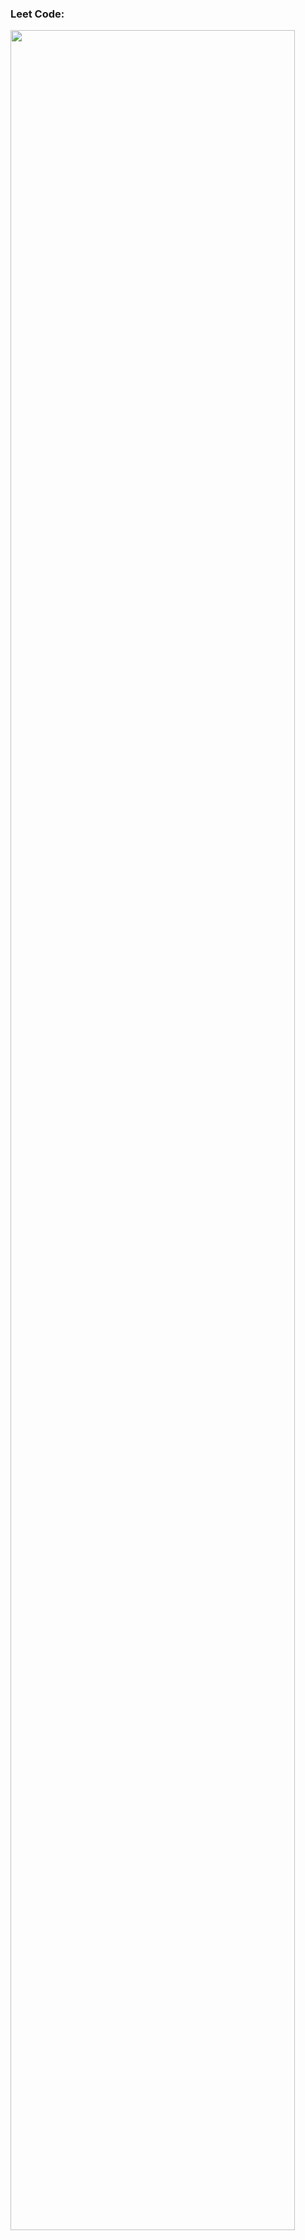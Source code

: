### Leet Code:
  [<img  width="95%" high src="https://leetcard.jacoblin.cool/yaroshenkonikita?theme=dark&font=Kelly%20Slab&ext=activity">](https://leetcode.com/yaroshenkonikita/)
